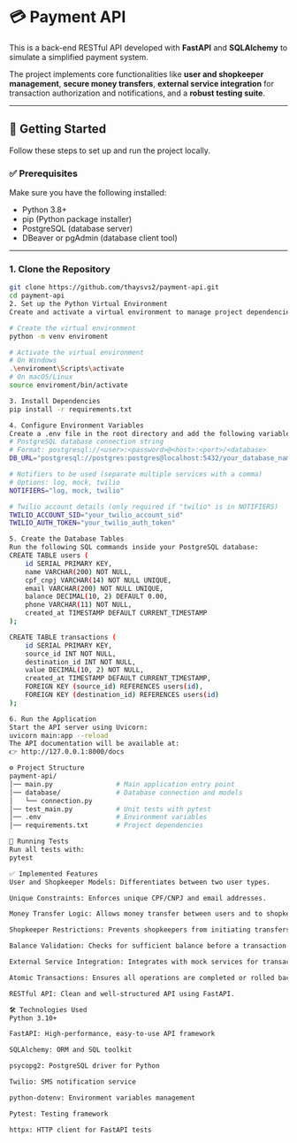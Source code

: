 # 💳 Payment API

This is a back-end RESTful API developed with **FastAPI** and **SQLAlchemy** to simulate a simplified payment system.  

The project implements core functionalities like **user and shopkeeper management**, **secure money transfers**, **external service integration** for transaction authorization and notifications, and a **robust testing suite**.

---

## 🚀 Getting Started

Follow these steps to set up and run the project locally.

### ✅ Prerequisites
Make sure you have the following installed:
- Python 3.8+
- pip (Python package installer)
- PostgreSQL (database server)
- DBeaver or pgAdmin (database client tool)

---

### 1. Clone the Repository
```bash
git clone https://github.com/thaysvs2/payment-api.git
cd payment-api
2. Set up the Python Virtual Environment
Create and activate a virtual environment to manage project dependencies.

# Create the virtual environment
python -m venv enviroment

# Activate the virtual environment
# On Windows
.\enviroment\Scripts\activate
# On macOS/Linux
source enviroment/bin/activate

3. Install Dependencies
pip install -r requirements.txt

4. Configure Environment Variables
Create a .env file in the root directory and add the following variables:
# PostgreSQL database connection string
# Format: postgresql://<user>:<password>@<host>:<port>/<database>
DB_URL="postgresql://postgres:postgres@localhost:5432/your_database_name"

# Notifiers to be used (separate multiple services with a comma)
# Options: log, mock, twilio
NOTIFIERS="log, mock, twilio"

# Twilio account details (only required if "twilio" is in NOTIFIERS)
TWILIO_ACCOUNT_SID="your_twilio_account_sid"
TWILIO_AUTH_TOKEN="your_twilio_auth_token"

5. Create the Database Tables
Run the following SQL commands inside your PostgreSQL database:
CREATE TABLE users (
    id SERIAL PRIMARY KEY,
    name VARCHAR(200) NOT NULL,
    cpf_cnpj VARCHAR(14) NOT NULL UNIQUE,
    email VARCHAR(200) NOT NULL UNIQUE,
    balance DECIMAL(10, 2) DEFAULT 0.00,
    phone VARCHAR(11) NOT NULL,
    created_at TIMESTAMP DEFAULT CURRENT_TIMESTAMP
);

CREATE TABLE transactions (
    id SERIAL PRIMARY KEY,
    source_id INT NOT NULL,
    destination_id INT NOT NULL,
    value DECIMAL(10, 2) NOT NULL,
    created_at TIMESTAMP DEFAULT CURRENT_TIMESTAMP,
    FOREIGN KEY (source_id) REFERENCES users(id),
    FOREIGN KEY (destination_id) REFERENCES users(id)
);

6. Run the Application
Start the API server using Uvicorn:
uvicorn main:app --reload
The API documentation will be available at:
👉 http://127.0.0.1:8000/docs

⚙️ Project Structure
payment-api/
│── main.py                # Main application entry point
│── database/              # Database connection and models
│   └── connection.py
│── test_main.py           # Unit tests with pytest
│── .env                   # Environment variables
│── requirements.txt       # Project dependencies

🧪 Running Tests
Run all tests with:
pytest

✅ Implemented Features
User and Shopkeeper Models: Differentiates between two user types.

Unique Constraints: Enforces unique CPF/CNPJ and email addresses.

Money Transfer Logic: Allows money transfer between users and to shopkeepers.

Shopkeeper Restrictions: Prevents shopkeepers from initiating transfers.

Balance Validation: Checks for sufficient balance before a transaction.

External Service Integration: Integrates with mock services for transaction authorization and notifications.

Atomic Transactions: Ensures all operations are completed or rolled back.

RESTful API: Clean and well-structured API using FastAPI.

🛠️ Technologies Used
Python 3.10+

FastAPI: High-performance, easy-to-use API framework

SQLAlchemy: ORM and SQL toolkit

psycopg2: PostgreSQL driver for Python

Twilio: SMS notification service

python-dotenv: Environment variables management

Pytest: Testing framework

httpx: HTTP client for FastAPI tests
